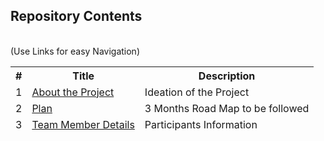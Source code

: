 ## Repository Contents
<br>
(Use Links for easy Navigation)
<table><thead>
<tr>
  <th align="center"> # </th>
  <th align="center"> Title </th>
  <th align="center"> Description </th>
</tr>
<tr>
  <td align="center"> 1 </td>
  <td align="left"><a href="https://github.com/AasthaGithub/data-structures/blob/Team-DS12/README.md"> About the Project </a></td>
  <td align="left"> Ideation of the Project </td>
</tr>
<tr>
  <td align="center"> 2 </td>
  <td align="left"><a href="https://github.com/AasthaGithub/data-structures/blob/Team-DS12/3%20Months%20DSA%20Plan.pdf"> Plan </a></td>
  <td align="left"> 3 Months Road Map to be followed </td>
</tr>
<tr>
  <td align="center"> 3 </td>
  <td align="left"><a href="https://github.com/AasthaGithub/data-structures/blob/Team-DS12/Team%20DS12%20Details.csv"> Team Member Details </a></td>
  <td align="left"> Participants Information </td>
</tr>
</thead></table>
